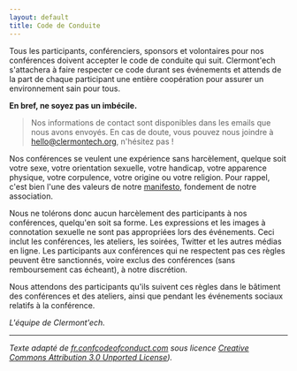 ```yaml
---
layout: default
title: Code de Conduite
---
```


Tous les participants, conférenciers, sponsors et volontaires pour nos
conférences doivent accepter le code de conduite qui suit. Clermont'ech
s'attachera à faire respecter ce code durant ses événements et attends de la
part de chaque participant une entière coopération pour assurer un
environnement sain pour tous.

**En bref, ne soyez pas un imbécile.**

> Nos informations de contact sont disponibles dans les emails que nous avons
> envoyés. En cas de doute, vous pouvez nous joindre à
> [hello@clermontech.org](mailto:hello@clermontech.org), n'hésitez pas !

Nos conférences se veulent une expérience sans harcèlement, quelque soit votre
sexe, votre orientation sexuelle, votre handicap, votre apparence physique,
votre corpulence, votre origine ou votre religion. Pour rappel, c'est bien l'une des
valeurs de notre [manifesto](/), fondement de notre association.

Nous ne tolérons donc aucun harcèlement des participants à nos conférences,
quelqu'en soit sa forme. Les expressions et les images à connotation sexuelle ne
sont pas appropriées lors des événements. Ceci inclut les conférences, les
ateliers, les soirées, Twitter et les autres médias en ligne. Les participants
aux conférences qui ne respectent pas ces règles peuvent être sanctionnés, voire exclus
des conférences (sans remboursement cas écheant), à notre discrétion.

Nous attendons des participants qu'ils suivent ces règles dans le bâtiment des
conférences et des ateliers, ainsi que pendant les événements sociaux relatifs
à la conférence.

_L'équipe de Clermont'ech._

---
_Texte adapté de [fr.confcodeofconduct.com](http://fr.confcodeofconduct.com/)
sous licence [Creative Commons Attribution 3.0 Unported
License](http://creativecommons.org/licenses/by/3.0/deed.en_US))._
